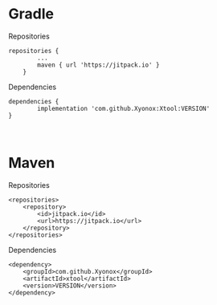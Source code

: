 <!DOCTYPE html>
<html lang="de">
<body>
    <h1>Gradle</h1>
<div>  
<p>Repositories</p>

    repositories {
			...
			maven { url 'https://jitpack.io' }
		}

</div>  
<div>
    <p>Dependencies</p>

	dependencies {
	        implementation 'com.github.Xyonox:Xtool:VERSION'
	}
</div>
<br>
<h1>Maven</h1>
<div>  
<p>Repositories</p>
	
	<repositories>
		<repository>
		    <id>jitpack.io</id>
		    <url>https://jitpack.io</url>
		</repository>
	</repositories>

</div>  
<div>
    <p>Dependencies</p>

	<dependency>
	    <groupId>com.github.Xyonox</groupId>
	    <artifactId>xtool</artifactId>
	    <version>VERSION</version>
	</dependency>

</div>

</body>
</html>
